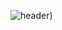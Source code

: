 ![header](https://capsule-render.vercel.app/api?text=JISOO%20KIM&type=slice&color=F6C492&height=300&section=header&fontSize=100&fontColor=ffffff))

